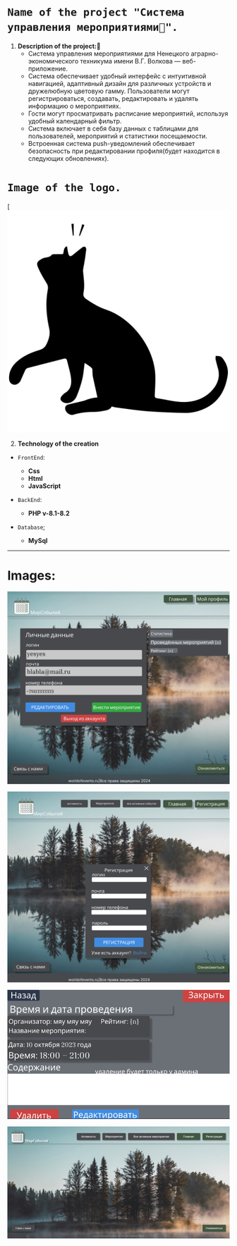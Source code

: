 
# `Name of the project "Система управления мероприятиями📝".`


1. **Description of the project:💬**
    + Система управления мероприятиями для Ненецкого аграрно-экономического техникума имени В.Г. Волкова — веб-приложение.
    + Система обеспечивает удобный интерфейс с интуитивной навигацией, адаптивный дизайн для различных устройств и дружелюбную цветовую гамму. Пользователи могут регистрироваться, создавать, редактировать и удалять информацию о мероприятиях.   
    + Гости могут просматривать расписание мероприятий, используя удобный календарный фильтр. 
    + Система включает в себя базу данных с таблицами для пользователей, мероприятий и статистики посещаемости. 
    + Встроенная система push-уведомлений обеспечивает безопасность при редактировании профиля(будет находится в следующих обновлениях).

# `Image of the logo.`
[![alt text](https://github.com/MerlinPaladin/EMS-event-management-system-/blob/main/sum/assets/images/logo.png)

2. **Technology of the creation**
+ `FrontEnd`:
    + **Css**
    + **Html**
    + **JavaScript**

+ `BackEnd`:
    + **PHP v-8.1-8.2**

+ `Database`;
    + **MySql**
___

# **Images:**

![alt text](https://github.com/MerlinPaladin/EMS-event-management-system-/blob/main/sum/images/image-2.png)

![alt text](https://github.com/MerlinPaladin/EMS-event-management-system-/blob/main/sum/images/image-3.png)

![alt text](https://github.com/MerlinPaladin/EMS-event-management-system-/blob/main/sum/images/image-4.png)

![alt text](https://github.com/MerlinPaladin/EMS-event-management-system-/blob/main/sum/images/main_image.jpg)
